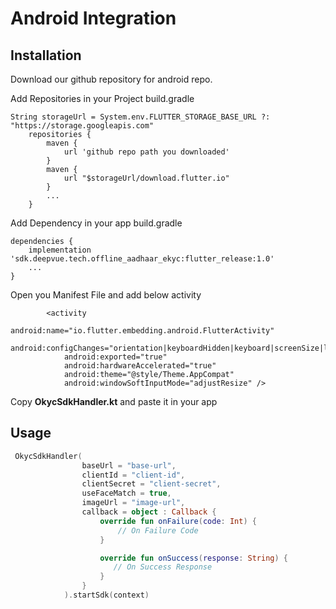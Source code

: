 # Android Integration

## Installation

Download our github repository for android repo.

Add Repositories in your Project build.gradle
```
String storageUrl = System.env.FLUTTER_STORAGE_BASE_URL ?: "https://storage.googleapis.com"
    repositories {
        maven {
            url 'github repo path you downloaded'
        }
        maven {
            url "$storageUrl/download.flutter.io"
        }
        ...
    }
```
Add Dependency in your app build.gradle
```
dependencies {
    implementation 'sdk.deepvue.tech.offline_aadhaar_ekyc:flutter_release:1.0'
    ...
}
```
Open you Manifest File and add below activity
```
        <activity
            android:name="io.flutter.embedding.android.FlutterActivity"
            android:configChanges="orientation|keyboardHidden|keyboard|screenSize|locale|layoutDirection|fontScale|screenLayout|density|uiMode"
            android:exported="true"
            android:hardwareAccelerated="true"
            android:theme="@style/Theme.AppCompat"
            android:windowSoftInputMode="adjustResize" />
```
Copy **OkycSdkHandler.kt** and paste it in your app
## Usage

```kotlin
 OkycSdkHandler(
                baseUrl = "base-url",
                clientId = "client-id",
                clientSecret = "client-secret",
                useFaceMatch = true,
                imageUrl = "image-url",
                callback = object : Callback {
                    override fun onFailure(code: Int) {
                        // On Failure Code
                    }

                    override fun onSuccess(response: String) {
                       // On Success Response
                    }
                }
            ).startSdk(context)
```